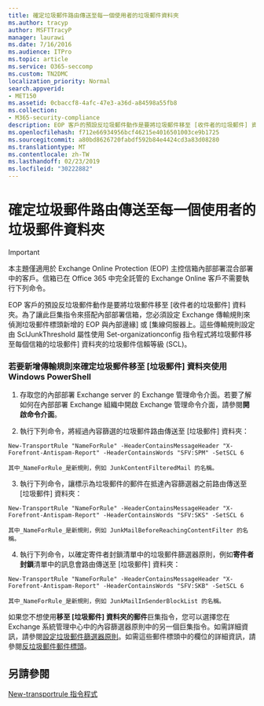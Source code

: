 ```yaml
---
title: 確定垃圾郵件路由傳送至每一個使用者的垃圾郵件資料夾
ms.author: tracyp
author: MSFTTracyP
manager: laurawi
ms.date: 7/16/2016
ms.audience: ITPro
ms.topic: article
ms.service: O365-seccomp
ms.custom: TN2DMC
localization_priority: Normal
search.appverid:
- MET150
ms.assetid: 0cbaccf8-4afc-47e3-a36d-a84598a55fb8
ms.collection:
- M365-security-compliance
description: EOP 客戶的預設反垃圾郵件動作是要將垃圾郵件移至 [收件者的垃圾郵件] 資料夾。為了讓此巨集指令來搭配內部部署信箱，您必須設定 Exchange 傳輸規則來偵測垃圾郵件標頭新增的 EOP 與內部邊緣] 或 [集線伺服器上。這些傳輸規則設定由 SclJunkThreshold 屬性使用 Set-organizationconfig 指令程式將垃圾郵件移至每個信箱的垃圾郵件] 資料夾的垃圾郵件信賴等級 (SCL)。
ms.openlocfilehash: f712e66934956bcf46215e4016501003ce9b1725
ms.sourcegitcommit: a80bd8626720fabdf592b84e4424cd3a83d08280
ms.translationtype: MT
ms.contentlocale: zh-TW
ms.lasthandoff: 02/23/2019
ms.locfileid: "30222882"
---
```

# <a name="ensure-that-spam-is-routed-to-each-users-junk-email-folder"></a>確定垃圾郵件路由傳送至每一個使用者的垃圾郵件資料夾

> [!IMPORTANT]
> 本主題僅適用於 Exchange Online Protection (EOP) 主控信箱內部部署混合部署中的客戶。信箱已在 Office 365 中完全託管的 Exchange Online 客戶不需要執行下列命令。 
  
EOP 客戶的預設反垃圾郵件動作是要將垃圾郵件移至 [收件者的垃圾郵件] 資料夾。為了讓此巨集指令來搭配內部部署信箱，您必須設定 Exchange 傳輸規則來偵測垃圾郵件標頭新增的 EOP 與內部邊緣] 或 [集線伺服器上。這些傳輸規則設定由 SclJunkThreshold 屬性使用 Set-organizationconfig 指令程式將垃圾郵件移至每個信箱的垃圾郵件] 資料夾的垃圾郵件信賴等級 (SCL)。 
  
### <a name="to-add-transport-rules-to-ensure-spam-is-moved-to-the-junk-email-folder-by-using-windows-powershell"></a>若要新增傳輸規則來確定垃圾郵件移至 [垃圾郵件] 資料夾使用 Windows PowerShell

1. 存取您的內部部署 Exchange server 的 Exchange 管理命令介面。若要了解如何在內部部署 Exchange 組織中開啟 Exchange 管理命令介面，請參閱**開啟命令介面**。
    
2. 執行下列命令，將經過內容篩選的垃圾郵件路由傳送至 [垃圾郵件] 資料夾：
    
  ```
  New-TransportRule "NameForRule" -HeaderContainsMessageHeader "X-Forefront-Antispam-Report" -HeaderContainsWords "SFV:SPM" -SetSCL 6
  ```

    其中_NameForRule_是新規則，例如 JunkContentFilteredMail 的名稱。 
    
3. 執行下列命令，讓標示為垃圾郵件的郵件在抵達內容篩選器之前路由傳送至 [垃圾郵件] 資料夾：
    
  ```
  New-TransportRule "NameForRule" -HeaderContainsMessageHeader "X-Forefront-Antispam-Report" -HeaderContainsWords "SFV:SKS" -SetSCL 6
  ```

    其中_NameForRule_是新規則，例如 JunkMailBeforeReachingContentFilter 的名稱。 
    
4. 執行下列命令，以確定寄件者封鎖清單中的垃圾郵件篩選器原則，例如**寄件者封鎖**清單中的訊息會路由傳送至 [垃圾郵件] 資料夾： 
    
  ```
  New-TransportRule "NameForRule" -HeaderContainsMessageHeader "X-Forefront-Antispam-Report" -HeaderContainsWords "SFV:SKB" -SetSCL 6
  ```

    其中_NameForRule_是新規則，例如 JunkMailInSenderBlockList 的名稱。 
    
如果您不想使用**移至 [垃圾郵件] 資料夾的郵件**巨集指令，您可以選擇您在 Exchange 系統管理中心中的內容篩選器原則中的另一個巨集指令。如需詳細資訊，請參閱[設定垃圾郵件篩選器原則](configure-your-spam-filter-policies.md)。如需這些郵件標頭中的欄位的詳細資訊，請參閱[反垃圾郵件郵件標頭](anti-spam-message-headers.md)。
  
## <a name="see-also"></a>另請參閱

[New-transportrule 指令程式](https://technet.microsoft.com/library/bb125138%28v=exchg.160%29.aspx)


